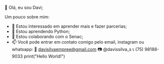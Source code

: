 👋 Olá, eu sou Davi;

Um pouco sobre mim:

- 👀 Estou interessado em aprender mais e fazer parcerias;
- 🌱 Estou aprendendo Python;
- 💞️ Estou colaborando com o Senac;
- 📫 Você pode entrar em contato comigo pelo email, instagram ou whatsapp:
📧 davisilvaempree@gmail.com
📷 @davissilva_s
📞 (75) 98188-9033
print("Hello World!")
